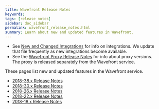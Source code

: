 ```yaml
---
title: Wavefront Release Notes
keywords:
tags: [release notes]
sidebar: doc_sidebar
permalink: wavefront_release_notes.html
summary: Learn about new and updated features in Wavefront.
---
```

* See [New and Changed Integrations](integrations_new_changed.html) for info on integrations. We update that file frequently as new integrations become available.
* See the [Wavefront Proxy Release Notes](proxies_versions.html) for info about proxy versions. The proxy is released separately from the Wavefront service.

These pages list new and updated features in the Wavefront service.

- [2018-38.x Release Notes](2018.38.x_release_notes.html)
- [2018-30.x Release Notes](2018.30.x_release_notes.html)
- [2018-26.x Release Notes](2018.26.x_release_notes.html)
- [2018-22.x Release Notes](2018.22.x_release_notes.html)
- [2018-18.x Release Notes](2018.18.x_release_notes.html)
